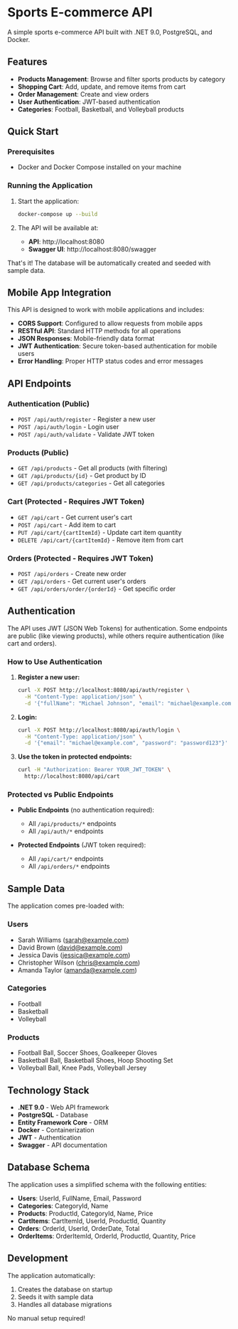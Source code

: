 # Sports E-commerce API

A simple sports e-commerce API built with .NET 9.0, PostgreSQL, and Docker.

## Features

- **Products Management**: Browse and filter sports products by category
- **Shopping Cart**: Add, update, and remove items from cart
- **Order Management**: Create and view orders
- **User Authentication**: JWT-based authentication
- **Categories**: Football, Basketball, and Volleyball products

## Quick Start

### Prerequisites

- Docker and Docker Compose installed on your machine

### Running the Application

1. Start the application:
   ```bash
   docker-compose up --build
   ```

2. The API will be available at:
   - **API**: http://localhost:8080
   - **Swagger UI**: http://localhost:8080/swagger

That's it! The database will be automatically created and seeded with sample data.

## Mobile App Integration

This API is designed to work with mobile applications and includes:

- **CORS Support**: Configured to allow requests from mobile apps
- **RESTful API**: Standard HTTP methods for all operations
- **JSON Responses**: Mobile-friendly data format
- **JWT Authentication**: Secure token-based authentication for mobile users
- **Error Handling**: Proper HTTP status codes and error messages

## API Endpoints

### Authentication (Public)
- `POST /api/auth/register` - Register a new user
- `POST /api/auth/login` - Login user
- `POST /api/auth/validate` - Validate JWT token

### Products (Public)
- `GET /api/products` - Get all products (with filtering)
- `GET /api/products/{id}` - Get product by ID
- `GET /api/products/categories` - Get all categories

### Cart (Protected - Requires JWT Token)
- `GET /api/cart` - Get current user's cart
- `POST /api/cart` - Add item to cart
- `PUT /api/cart/{cartItemId}` - Update cart item quantity
- `DELETE /api/cart/{cartItemId}` - Remove item from cart

### Orders (Protected - Requires JWT Token)
- `POST /api/orders` - Create new order
- `GET /api/orders` - Get current user's orders
- `GET /api/orders/order/{orderId}` - Get specific order

## Authentication

The API uses JWT (JSON Web Tokens) for authentication. Some endpoints are public (like viewing products), while others require authentication (like cart and orders).

### How to Use Authentication

1. **Register a new user:**
   ```bash
   curl -X POST http://localhost:8080/api/auth/register \
     -H "Content-Type: application/json" \
     -d '{"fullName": "Michael Johnson", "email": "michael@example.com", "password": "password123"}'
   ```

2. **Login:**
   ```bash
   curl -X POST http://localhost:8080/api/auth/login \
     -H "Content-Type: application/json" \
     -d '{"email": "michael@example.com", "password": "password123"}'
   ```

3. **Use the token in protected endpoints:**
   ```bash
   curl -H "Authorization: Bearer YOUR_JWT_TOKEN" \
     http://localhost:8080/api/cart
   ```

### Protected vs Public Endpoints

- **Public Endpoints** (no authentication required):
  - All `/api/products/*` endpoints
  - All `/api/auth/*` endpoints

- **Protected Endpoints** (JWT token required):
  - All `/api/cart/*` endpoints
  - All `/api/orders/*` endpoints

## Sample Data

The application comes pre-loaded with:

### Users
- Sarah Williams (sarah@example.com)
- David Brown (david@example.com)
- Jessica Davis (jessica@example.com)
- Christopher Wilson (chris@example.com)
- Amanda Taylor (amanda@example.com)

### Categories
- Football
- Basketball
- Volleyball

### Products
- Football Ball, Soccer Shoes, Goalkeeper Gloves
- Basketball Ball, Basketball Shoes, Hoop Shooting Set
- Volleyball Ball, Knee Pads, Volleyball Jersey

## Technology Stack

- **.NET 9.0** - Web API framework
- **PostgreSQL** - Database
- **Entity Framework Core** - ORM
- **Docker** - Containerization
- **JWT** - Authentication
- **Swagger** - API documentation

## Database Schema

The application uses a simplified schema with the following entities:
- **Users**: UserId, FullName, Email, Password
- **Categories**: CategoryId, Name
- **Products**: ProductId, CategoryId, Name, Price
- **CartItems**: CartItemId, UserId, ProductId, Quantity
- **Orders**: OrderId, UserId, OrderDate, Total
- **OrderItems**: OrderItemId, OrderId, ProductId, Quantity, Price

## Development

The application automatically:
1. Creates the database on startup
2. Seeds it with sample data
3. Handles all database migrations

No manual setup required!